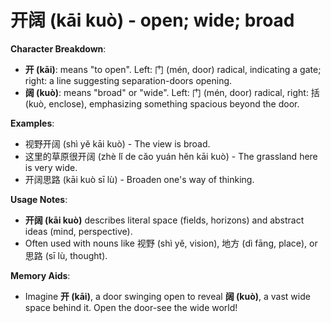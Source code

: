 # **开阔 (kāi kuò) - open; wide; broad**

**Character Breakdown**:  
- **开 (kāi)**: means "to open". Left: 门 (mén, door) radical, indicating a gate; right: a line suggesting separation-doors opening.  
- **阔 (kuò)**: means "broad" or "wide". Left: 门 (mén, door) radical, right: 括 (kuò, enclose), emphasizing something spacious beyond the door.

**Examples**:  
- 视野开阔 (shì yě kāi kuò) - The view is broad.  
- 这里的草原很开阔 (zhè lǐ de cǎo yuán hěn kāi kuò) - The grassland here is very wide.  
- 开阔思路 (kāi kuò sī lù) - Broaden one's way of thinking.

**Usage Notes**:  
- **开阔 (kāi kuò)** describes literal space (fields, horizons) and abstract ideas (mind, perspective).  
- Often used with nouns like 视野 (shì yě, vision), 地方 (dì fāng, place), or 思路 (sī lù, thought).

**Memory Aids**:  
- Imagine **开 (kāi)**, a door swinging open to reveal **阔 (kuò)**, a vast wide space behind it. Open the door-see the wide world!
